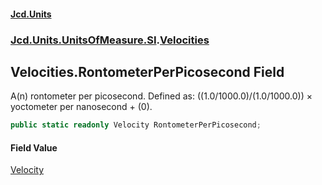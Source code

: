 #### [Jcd.Units](index.md 'index')
### [Jcd.Units.UnitsOfMeasure.SI](Jcd.Units.UnitsOfMeasure.SI.md 'Jcd.Units.UnitsOfMeasure.SI').[Velocities](Velocities.md 'Jcd.Units.UnitsOfMeasure.SI.Velocities')

## Velocities.RontometerPerPicosecond Field

A(n) rontometer per picosecond. Defined as: ((1.0/1000.0)/(1.0/1000.0)) × yoctometer per nanosecond + (0).

```csharp
public static readonly Velocity RontometerPerPicosecond;
```

#### Field Value
[Velocity](Velocity.md 'Jcd.Units.UnitTypes.Velocity')